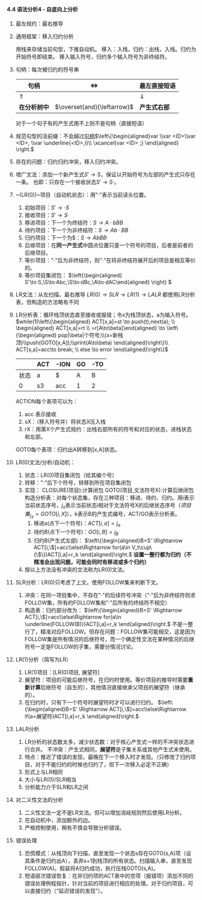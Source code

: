 #### 4.4 语法分析4 - 自底向上分析

1. 最左规约：最右推导

2. 通用框架：移入归约分析

   用栈来存储当前句型，下推自动机。
   移入：入栈，归约：出栈，入栈。归约为开始符号即结束。
   移入输入符号，归约多个输入符号为非终结符。

3. 句柄：每次被归约的符号串

   | 句柄           | $\iff$                      | 最左直接短语   |
   | -------------- | --------------------------- | -------------- |
   | $\Uparrow$     |                             | $\Downarrow$   |
   | **在分析树中** | $\overset{and}{\leftarrow}$ | **产生式右部** |

   对于一个句子有的产生式用不上则不是句柄（直接短语）

4. 规范句型的活前缀：不会越过<u>句柄</u>$\left\{\begin{aligned}var \\var <ID>\\var <ID>, \\var \underline{<ID>,i}\\ \xcancel{var <ID> ;} \end{aligned} \right.$

5. 存在的问题：归约归约冲突，移入归约冲突。

6. 增广文法：添加一个新产生式$S'\to S$，保证以开始符号为左部的产生式只存在一条。
   也即：只存在一个接收状态$S'\to S·$。

7. ~(LR(0))~项目（自动机状态）：用"·"表示当前读头位置。

   1. 初始项目：$S'\to ·S$
   2. 接收项目：$S'\to S·$
   3. 移进项目：下一个为终结符：$S\to A·bBB$
   4. 待约项目：下一个为非终结符：$S\to Ab·BB$
   5. 归约项目：下一个为\$：$S\to AbBB·$
   6. 后继项目：在**同一产生式**中圆点位置只差一个符号的项目，后者是前者的后继项目。
   7. 等价项目："·"后为非终结符，则"·"在将非终结符展开后的项目是相互等价的。
   8. 等价项目集闭包： $\left\{\begin{aligned} S'\to·S,\\S\to·Abc,\\S\to·dBc,\\A\to·dAC\end{aligned} \right\} $

8. LR文法：从左扫描，最右推导
   $LR(0)\to SLR \to LR(1) \to LALR$
   都使用LR分析表，但构造的方法略有不同

9. LR分析表：循环栈顶状态直至接收或报错；令x为栈顶状态，a为输入符号。
   $while(1)\left\{\begin{aligned} ACT[x,a]=st \to push(t);next(a); \\ \begin{aligned} ACT[x,a]=rt \\ =r[A\to\beta]\end{aligned} \to \left\{\begin{aligned}  pop|\beta|个符号;\\(x=新栈顶)\\push(GOTO[x,A]);\\print(A\to\beta) \end{aligned}\right\}\\ ACT[s,a]=acc\to break; \\ else \to error \end{aligned}\right\}$

   |      | ACT  | -ION | GO   | -TO  |
   | ---- | ---- | ---- | ---- | ---- |
   | 状态 | a    | $    | A    | B    |
   | 0    | s3   | acc  | 1    | 2    |

   ACTION每个表项可以为：

   1. acc 表示接收
   2. sX：（移入符号并）将状态X压入栈
   3. rX：用第X个产生式规约：出栈右部所有的符号和对应的状态，进栈状态和左部。

   GOTO每个表项：归约出A转移到[x,A]状态。

10. LR(0)文法/分析/自动机：

    1. 状态：LR(0)项目集闭包（给其编个号）
    2. 转移："·"后下个符号，转移到所在项目集闭包
    3. 实现：
       CLOSURE(项目):计算闭包
       GOTO(项目,文法符号X):计算后继闭包
       构造分析表：对每个状态集，存在三种项目：移进、待约、归约。用i表示当前状态序号，$j_x$表示当前状态i相对于文法符号X的后继状态序号（$项目集_{j_X} = GOTO[i,X]$），k表示B的产生式编号，ACT/GO表示分析表。
       1. 移进a(点下一个符号)：$ACT[i,a]=j_a$
       2. 待约B(点下一个符号)：$GO[i,B]=j_B$
       3. 归约B(产生式左部)：
          $\left\{\begin{aligned}B=S' \Rightarrow ACT[i,\$]=acc\\else\Rightarrow for(a\in V_t\cup\{\$\})ACT[i,a]=r_k  \end{aligned}\right.$
          **设置一整行都为归约（不精准会出现问题，可能会同时有移进或多个归约）**
    4. 按以上方法没有冲突的文法称为LR(0)文法。

11. SLR分析：LR(0)只考虑了上文。使用FOLLOW集来判断下文。

    1. 冲突：在同一项目集中，不存在"·"的后续符号冲突（"·"后为非终结符则求FOLLOW集，所有的FOLLOW集和"·"后所有的终结符不相交）
    2. 构造表：归约部分改为：
       $\left\{\begin{aligned}B=S' \Rightarrow ACT[i,\$]=acc\\else\Rightarrow for(a\in \underline{FOLLOW(B)})ACT[i,a]=r_k  \end{aligned}\right.$
       不是一整行了，精准对应FOLLOW。但存在问题：FOLLOW集可能相交，这是因为FOLLOW集是所有情况的后继符号，而一个确定性文法在某种情况的后继符号一定是FOLLOW的子集，需要分情况讨论。

12. LR(1)分析（简写为LR）

    1. LR(1)项目：[LR(0)项目, 展望符]
    2. 展望符：项目的可能后继符号，在归约时使用。等价项目的推导时需要**重新计算**后继符号（自生的），其他情况直接继承父项目的展望符（继承的）。
    3. 在归约时，只有下一个符号时展望符时才可以进行归约。
       $\left\{\begin{aligned}B=S' \Rightarrow ACT[i,\$]=acc\\else\Rightarrow if(a=展望符)ACT[i,a]=r_k  \end{aligned}\right.$

13. LALR分析

    1. LR分析的状态数太多，减少状态数：对于核心产生式一样的不冲突状态进行合并。
       不冲突：产生式相同，**展望符**是子集关系或其他产生式未使用。
    2. 特点：推迟了错误的发现，最晚在下一个移入时才发现。（只修改了归约项目，对于不能归约的时候也归约了，但下一次移入必定不正确）
    3. 形式上与LR相同
    4. 大小与LR(0)/SLR相当
    5. 分析能力介于SLR和LR之间

14. 对二义性文法的分析

    1. 二义性文法一定不是LR文法。但可以增加消岐规则然后使用LR分析。
    2. 在自动机中，添加额外的边。
    3. 严格控制使用，稍有不慎会导致分析错误。

15. 错误处理

    1. 恐慌模式：从栈顶向下扫描，直至发现一个状态s存在GOTO(s,A)项（设其条件是归约出A），丢弃s+1到栈顶的所有状态。扫描输入串，直至发现FOLLOW(A)。假装将A归约成功，执行压栈GOTO(s,A)。
    2. 短语层次错误恢复：在非归约项的ACT表中的空项（报错项）添加不同的错误处理例程指针，针对当前的项目进行相应的处理。对于归约项目，可以直接归约（“延迟错误的发现”）。
